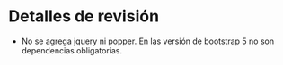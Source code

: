 # Detalles de revisión

- No se agrega jquery ni popper. En las versión de bootstrap 5 no son dependencias obligatorias.
